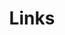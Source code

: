 ---
title: Links
links:
  - title: GitHub (ax-i-om)
    description: GitHub is the world's largest software development platform
    website: https://github.com/ax-i-om
    image: https://github.githubassets.com/images/modules/logos_page/GitHub-Mark.png
  - title: Email (addressaxiom@pm.me)
    description: Email correspondence
    website: mailto:addressaxiom@pm.me
    image: img/avatar.jpg
menu:
    main: 
        weight: 4
        params:
            icon: link

comments: false
---